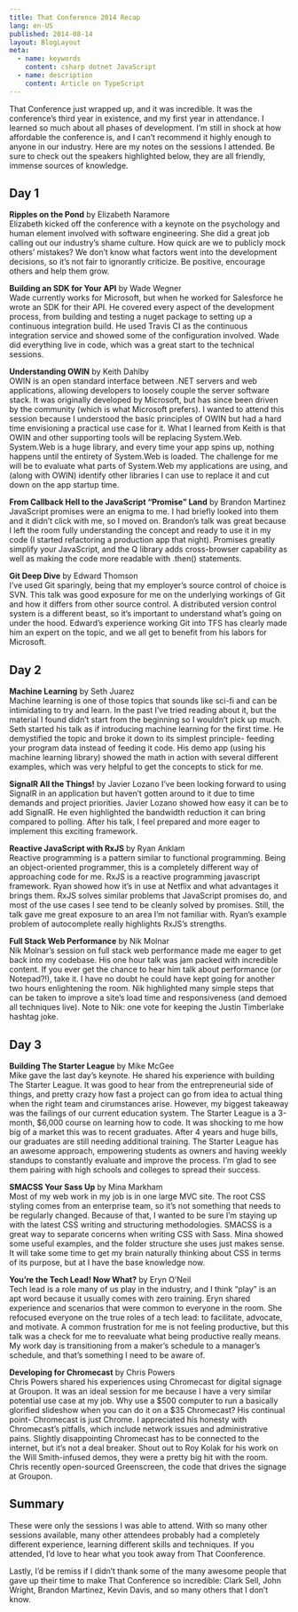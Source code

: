 ```yaml
---
title: That Conference 2014 Recap
lang: en-US
published: 2014-08-14
layout: BlogLayout
meta:
  - name: keywords
    content: csharp dotnet JavaScript
  - name: description
    content: Article on TypeScript
---
```


That Conference just wrapped up, and it was incredible. It was the conference’s third year in existence, and my first year in attendance. I learned so much about all phases of development. I’m still in shock at how affordable the conference is, and I can’t recommend it highly enough to anyone in our industry. Here are my notes on the sessions I attended. Be sure to check out the speakers highlighted below, they are all friendly, immense sources of knowledge.

## Day 1
**Ripples on the Pond** by Elizabeth Naramore  
Elizabeth kicked off the conference with a keynote on the psychology and human element involved with software engineering. She did a great job calling out our industry’s shame culture. How quick are we to publicly mock others’ mistakes? We don’t know what factors went into the development decisions, so it’s not fair to ignorantly criticize. Be positive, encourage others and help them grow.

**Building an SDK for Your API** by Wade Wegner  
Wade currently works for Microsoft, but when he worked for Salesforce he wrote an SDK for their API. He covered every aspect of the development process, from building and testing a nuget package to setting up a continuous integration build. He used Travis CI as the continuous integration service and showed some of the configuration involved. Wade did everything live in code, which was a great start to the technical sessions.

**Understanding OWIN** by Keith Dahlby  
OWIN is an open standard interface between .NET servers and web applications, allowing developers to loosely couple the server software stack. It was originally developed by Microsoft, but has since been driven by the community (which is what Microsoft prefers). I wanted to attend this session because I understood the basic principles of OWIN but had a hard time envisioning a practical use case for it. What I learned from Keith is that OWIN and other supporting tools will be replacing System.Web. System.Web is a huge library, and every time your app spins up, nothing happens until the entirety of System.Web is loaded. The challenge for me will be to evaluate what parts of System.Web my applications are using, and (along with OWIN) identify other libraries I can use to replace it and cut down on the app startup time.

**From Callback Hell to the JavaScript “Promise” Land** by Brandon Martinez  
JavaScript promises were an enigma to me. I had briefly looked into them and it didn’t click with me, so I moved on. Brandon’s talk was great because I left the room fully understanding the concept and ready to use it in my code (I started refactoring a production app that night). Promises greatly simplify your JavaScript, and the Q library adds cross-browser capability as well as making the code more readable with .then() statements.

**Git Deep Dive** by Edward Thomson  
I’ve used Git sparingly, being that my employer’s source control of choice is SVN. This talk was good exposure for me on the underlying workings of Git and how it differs from other source control. A distributed version control system is a different beast, so it’s important to understand what’s going on under the hood. Edward’s experience working Git into TFS has clearly made him an expert on the topic, and we all get to benefit from his labors for Microsoft.

## Day 2
**Machine Learning** by Seth Juarez  
Machine learning is one of those topics that sounds like sci-fi and can be intimidating to try and learn. In the past I’ve tried reading about it, but the material I found didn’t start from the beginning so I wouldn’t pick up much. Seth started his talk as if introducing machine learning for the first time. He demystified the topic and broke it down to its simplest principle- feeding your program data instead of feeding it code. His demo app (using his machine learning library) showed the math in action with several different examples, which was very helpful to get the concepts to stick for me.

**SignalR All the Things!** by Javier Lozano
I’ve been looking forward to using SignalR in an application but haven’t gotten around to it due to time demands and project priorities. Javier Lozano showed how easy it can be to add SignalR. He even highlighted the bandwidth reduction it can bring compared to polling. After his talk, I feel prepared and more eager to implement this exciting framework.

**Reactive JavaScript with RxJS** by Ryan Anklam  
Reactive programming is a pattern similar to functional programming. Being an object-oriented programmer, this is a completely different way of approaching code for me. RxJS is a reactive programming javascript framework. Ryan showed how it’s in use at Netflix and what advantages it brings them. RxJS solves similar problems that JavaScript promises do, and most of the use cases I see tend to be cleanly solved by promises. Still, the talk gave me great exposure to an area I’m not familiar with. Ryan’s example problem of autocomplete really highlights RxJS’s strengths.

**Full Stack Web Performance** by Nik Molnar  
Nik Molnar’s session on full stack web performance made me eager to get back into my codebase. His one hour talk was jam packed with incredible content. If you ever get the chance to hear him talk about performance (or Notepad?!), take it. I have no doubt he could have kept going for another two hours enlightening the room. Nik highlighted many simple steps that can be taken to improve a site’s load time and responsiveness (and demoed all techniques live). Note to Nik: one vote for keeping the Justin Timberlake hashtag joke.

## Day 3
**Building The Starter League** by Mike McGee  
Mike gave the last day’s keynote. He shared his experience with building The Starter League. It was good to hear from the entrepreneurial side of things, and pretty crazy how fast a project can go from idea to actual thing when the right team and cirumstances arise. However, my biggest takeaway was the failings of our current education system. The Starter League is a 3-month, $6,000 course on learning how to code. It was shocking to me how big of a market this was to recent graduates. After 4 years and huge bills, our graduates are still needing additional training. The Starter League has an awesome approach, empowering students as owners and having weekly standups to constantly evaluate and improve the process. I’m glad to see them pairing with high schools and colleges to spread their success.

**SMACSS Your Sass Up** by Mina Markham  
Most of my web work in my job is in one large MVC site. The root CSS styling comes from an enterprise team, so it’s not something that needs to be regularly changed. Because of that, I wanted to be sure I’m staying up with the latest CSS writing and structuring methodologies. SMACSS is a great way to separate concerns when writing CSS with Sass. Mina showed some useful examples, and the folder structure she uses just makes sense. It will take some time to get my brain naturally thinking about CSS in terms of its purpose, but at I have the base knowledge now.

**You’re the Tech Lead! Now What?** by Eryn O’Neil  
Tech lead is a role many of us play in the industry, and I think “play” is an apt word because it usually comes with zero training. Eryn shared experience and scenarios that were common to everyone in the room. She refocused everyone on the true roles of a tech lead: to facilitate, advocate, and motivate. A common frustration for me is not feeling productive, but this talk was a check for me to reevaluate what being productive really means. My work day is transitioning from a maker’s schedule to a manager’s schedule, and that’s something I need to be aware of.

**Developing for Chromecast** by Chris Powers  
Chris Powers shared his experiences using Chromecast for digital signage at Groupon. It was an ideal session for me because I have a very similar potential use case at my job. Why use a $500 computer to run a basically glorified slideshow when you can do it on a $35 Chromecast? His continual point- Chromecast is just Chrome. I appreciated his honesty with Chromecast’s pitfalls, which include network issues and administrative pains. Slightly disappointing Chromecast has to be connected to the internet, but it’s not a deal breaker. Shout out to Roy Kolak for his work on the Will Smith-infused demos, they were a pretty big hit with the room. Chris recently open-sourced Greenscreen, the code that drives the signage at Groupon.

## Summary
These were only the sessions I was able to attend. With so many other sessions available, many other attendees probably had a completely different experience, learning different skills and techniques. If you attended, I’d love to hear what you took away from That Coonference.

Lastly, I’d be remiss if I didn’t thank some of the many awesome people that gave up their time to make That Conference so incredible: Clark Sell, John Wright, Brandon Martinez, Kevin Davis, and so many others that I don’t know.
